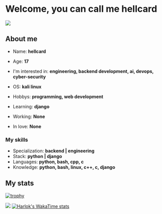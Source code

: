 <h1>Welcome, you can call me hellcard</h1>



![](https://komarev.com/ghpvc/?username=hellcard&color=blueviolet)

<h2>About me</h2>

- Name: **hellcard**

- Age: **17**

- I'm interested in: **engineering, backend development, ai, devops, cyber-security**

- OS: **kali linux**
  
- Hobbys: **programming, web development**

- Learning: **django**

- Working: **None**

- In love: **None**

<h3>My skills</h3>

- Specialization: **backend | engineering**
- Stack: **python | django**
- Languages: **python, bash, cpp, c**
- Knowledge: **python, bash, linux, c++, c, django**

<h2>My stats</h2>

[![trophy](https://github-profile-trophy.vercel.app/?username=hellcard&theme=onedark&no-frame=true)](https://github.com/ryo-ma/github-profile-trophy)

![](https://github-readme-stats.vercel.app/api?username=hellcard&show_icons=true&theme=dark&hide_border=true)
[![Harlok's WakaTime stats](https://github-readme-stats.vercel.app/api/wakatime?username=hellcard&theme=dark&hide_border=true)](https://github.com/anuraghazra/github-readme-stats)
